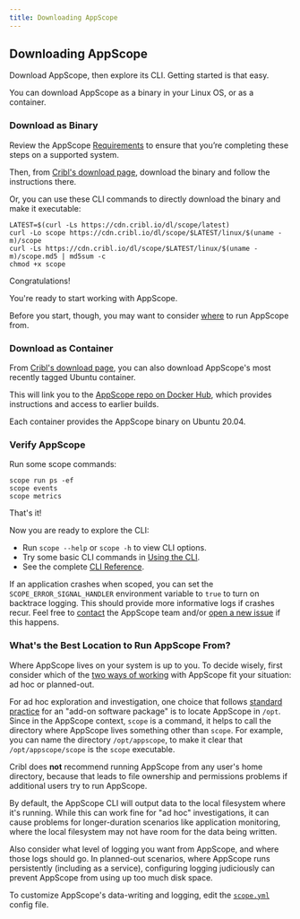 ```yaml
---
title: Downloading AppScope
---
```


## Downloading AppScope

Download AppScope, then explore its CLI. Getting started is that easy.

You can download AppScope as a binary in your Linux OS, or as a container.

### Download as Binary

Review the AppScope [Requirements](/docs/requirements) to ensure that you’re completing these steps on a supported system. 

Then, from [Cribl's download page](https://cribl.io/download/#tab-1), download the binary and follow the instructions there.

Or, you can use these CLI commands to directly download the binary and make it executable:

```
LATEST=$(curl -Ls https://cdn.cribl.io/dl/scope/latest)
curl -Lo scope https://cdn.cribl.io/dl/scope/$LATEST/linux/$(uname -m)/scope
curl -Ls https://cdn.cribl.io/dl/scope/$LATEST/linux/$(uname -m)/scope.md5 | md5sum -c 
chmod +x scope
```

Congratulations! 

You're ready to start working with AppScope.

Before you start, though, you may want to consider [where](#where-from) to run AppScope from.

### Download as Container

From [Cribl's download page](https://cribl.io/download/#tab-1), you can also download AppScope's most recently tagged Ubuntu container.

This will link you to the [AppScope repo on Docker Hub](https://hub.docker.com/r/cribl/scope), which provides instructions and access to earlier builds.

Each container provides the AppScope binary on Ubuntu 20.04.

### Verify AppScope

Run some scope commands:

```
scope run ps -ef
scope events
scope metrics
```

That's it!

Now you are ready to explore the CLI:

- Run `scope --help` or `scope -h` to view CLI options.
- Try some basic CLI commands in [Using the CLI](/docs/cli-using).
- See the complete [CLI Reference](/docs/cli-reference).

If an application crashes when scoped, you can set the `SCOPE_ERROR_SIGNAL_HANDLER` environment variable to `true` to turn on backtrace logging. This should provide more informative logs if crashes recur. Feel free to [contact](/docs/community) the AppScope team and/or [open a new issue](https://github.com/criblio/appscope/issues) if this happens.

<span id="where-from"> </span>

### What's the Best Location to Run AppScope From?

Where AppScope lives on your system is up to you. To decide wisely, first consider which of the [two ways of working](/docs/working-with) with AppScope fit your situation: ad hoc or planned-out.

For ad hoc exploration and investigation, one choice that follows [standard practice](https://en.wikipedia.org/wiki/Filesystem_Hierarchy_Standard) for an "add-on software package" is to locate AppScope in `/opt`. Since in the AppScope context, `scope` is a command, it helps to call the directory where AppScope lives something other than `scope`. For example, you can name the directory `/opt/appscope`, to make it clear that `/opt/appscope/scope` is the `scope` executable.

Cribl does **not** recommend running AppScope from any user's home directory, because that leads to file ownership and permissions problems if additional users try to run AppScope.

By default, the AppScope CLI will output data to the local filesystem where it's running. While this can work fine for "ad hoc" investigations, it can cause problems for longer-duration scenarios like application monitoring, where the local filesystem may not have room for the data being written. 

Also consider what level of logging you want from AppScope, and where those logs should go. In planned-out scenarios, where AppScope runs persistently (including as a service), configuring logging judiciously can prevent AppScope from using up too much disk space. 

To customize AppScope's data-writing and logging, edit the [`scope.yml`](/docs/config-file) config file.
